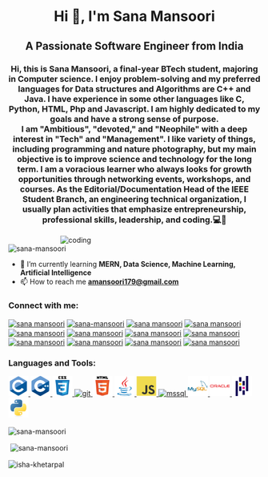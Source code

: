 <h1 align="center">Hi 👋, I'm Sana Mansoori</h1>
<h2 align="center">A Passionate Software Engineer from India</h2>
<h3 align="center">Hi, this is <b>Sana Mansoori</b>, a final-year BTech student, majoring in Computer science. I enjoy problem-solving and my preferred languages for Data structures and Algorithms are C++ and Java. I have experience in some other languages like C, Python, HTML, Php and Javascript. I am highly dedicated to my goals and have a strong sense of purpose.<br>I am "Ambitious", "devoted," and "Neophile" with a deep interest in "Tech" and "Management". I like variety of things, including programming and nature photography, but my main objective is to improve science and technology for the long term. I am a voracious learner who always looks for growth opportunities through networking events, workshops, and courses. As the Editorial/Documentation Head of the IEEE Student Branch, an engineering technical organization, I usually plan activities that emphasize entrepreneurship, professional skills, leadership, and coding.💻🚀</h3>
<img align="right"alt="coding"width="400"src="https://cdn.dribbble.com/users/4055494/screenshots/15215756/media/d2b66c4ca0192aa26d103448b3d1518b.gif">

<p align="left"> <img src="https://komarev.com/ghpvc/?username=sana-mansoori&label=Profile%20views&color=0e75b6&style=flat" alt="sana-mansoori" /> </p>

- 🌱 I’m currently learning **MERN, Data Science, Machine Learning, Artificial Intelligence**
- 📫 How to reach me **amansoori179@gmail.com**

<h3 align="left">Connect with me:</h3>
<p align="left">
<a href="https://www.linkedin.com/in/sana-mansoori-067783232" target="blank"><img align="center" src="https://raw.githubusercontent.com/rahuldkjain/github-profile-readme-generator/master/src/images/icons/Social/linked-in-alt.svg" alt="sana mansoori" height="30" width="40" /></a>
<a href="https://leetcode.com/u/amansoori179" target="blank"><img align="center" src="https://raw.githubusercontent.com/rahuldkjain/github-profile-readme-generator/master/src/images/icons/Social/leet-code.svg" alt="sana-mansoori" height="30" width="40" /></a>
<a href="https://discord.gg/Sana Mansoori" target="blank"><img align="center" src="https://raw.githubusercontent.com/rahuldkjain/github-profile-readme-generator/master/src/images/icons/Social/discord.svg" alt="sana mansoori" height="30" width="40" /></a>
<a href="https://codesandbox.com/amansoori179" target="blank"><img align="center" src="https://raw.githubusercontent.com/rahuldkjain/github-profile-readme-generator/master/src/images/icons/Social/codesandbox.svg" alt="sana mansoori" height="30" width="40" /></a>
<a href="https://www.kaggle.com/in/sanamansoori179" target="blank"><img align="center" src="https://raw.githubusercontent.com/rahuldkjain/github-profile-readme-generator/master/src/images/icons/Social/kaggle.svg" alt="sana mansoori" height="30" width="40" /></a>
<a href="https://www.codingninjas.com/studio/profile/amansoori179" target="blank"><img align="center" src="https://www.svgrepo.com/show/330198/codingninjas.svg" alt="sana mansoori" height="30" width="40" /></a>
<a href="https://www.geeksforgeeks.org/user/amansoori179" target="blank"><img align="center" src="https://raw.githubusercontent.com/rahuldkjain/github-profile-readme-generator/master/src/images/icons/Social/geeks-for-geeks.svg" alt="sana mansoori" height="30" width="40" /></a>
<a href="https://www.codechef.com/users/amansoori179" target="blank"><img align="center" src="https://cdn.jsdelivr.net/npm/simple-icons@3.1.0/icons/codechef.svg" alt="sana mansoori" height="30" width="40" /></a>
<a href="https://www.hackerrank.com/profile/amansoori179" target="blank"><img align="center" src="https://raw.githubusercontent.com/rahuldkjain/github-profile-readme-generator/master/src/images/icons/Social/hackerrank.svg" alt="sana mansoori" height="30" width="40" /></a>
<a href="https://codeforces.com/profile/sana_mansoori" target="blank"><img align="center" src="https://raw.githubusercontent.com/rahuldkjain/github-profile-readme-generator/master/src/images/icons/Social/codeforces.svg" alt="sana mansoori" height="30" width="40" /></a>
<a href="https://www.hackerearth.com/@2119485" target="blank"><img align="center" src="https://raw.githubusercontent.com/rahuldkjain/github-profile-readme-generator/master/src/images/icons/Social/hackerearth.svg" alt="sana mansoori" height="30" width="40" /></a>
<a href="https://learn.microsoft.com/en-us/users/sanamansoori-5837/" target="blank"><img align="center" src="https://upload.wikimedia.org/wikipedia/commons/thumb/4/44/Microsoft_logo.svg/2048px-Microsoft_logo.svg.png" alt="sana mansoori" height="30" width="40" /></a>

</p>

<h3 align="left">Languages and Tools:</h3>
<p align="left"> <a href="https://www.cprogramming.com/" target="_blank" rel="noreferrer"> <img src="https://raw.githubusercontent.com/devicons/devicon/master/icons/c/c-original.svg" alt="c" width="40" height="40"/> </a> <a href="https://www.w3schools.com/cpp/" target="_blank" rel="noreferrer"> <img src="https://raw.githubusercontent.com/devicons/devicon/master/icons/cplusplus/cplusplus-original.svg" alt="cplusplus" width="40" height="40"/> </a> <a href="https://www.w3schools.com/css/" target="_blank" rel="noreferrer"> <img src="https://raw.githubusercontent.com/devicons/devicon/master/icons/css3/css3-original-wordmark.svg" alt="css3" width="40" height="40"/> </a> <a href="https://git-scm.com/" target="_blank" rel="noreferrer"> <img src="https://www.vectorlogo.zone/logos/git-scm/git-scm-icon.svg" alt="git" width="40" height="40"/> </a> <a href="https://www.w3.org/html/" target="_blank" rel="noreferrer"> <img src="https://raw.githubusercontent.com/devicons/devicon/master/icons/html5/html5-original-wordmark.svg" alt="html5" width="40" height="40"/> </a> <a href="https://www.java.com" target="_blank" rel="noreferrer"> <img src="https://raw.githubusercontent.com/devicons/devicon/master/icons/java/java-original.svg" alt="java" width="40" height="40"/> </a> <a href="https://developer.mozilla.org/en-US/docs/Web/JavaScript" target="_blank" rel="noreferrer"> <img src="https://raw.githubusercontent.com/devicons/devicon/master/icons/javascript/javascript-original.svg" alt="javascript" width="40" height="40"/> </a> <a href="https://www.microsoft.com/en-us/sql-server" target="_blank" rel="noreferrer"> <img src="https://www.svgrepo.com/show/303229/microsoft-sql-server-logo.svg" alt="mssql" width="40" height="40"/> </a> <a href="https://www.mysql.com/" target="_blank" rel="noreferrer"> <img src="https://raw.githubusercontent.com/devicons/devicon/master/icons/mysql/mysql-original-wordmark.svg" alt="mysql" width="40" height="40"/> </a> <a href="https://www.oracle.com/" target="_blank" rel="noreferrer"> <img src="https://raw.githubusercontent.com/devicons/devicon/master/icons/oracle/oracle-original.svg" alt="oracle" width="40" height="40"/> </a> <a href="https://pandas.pydata.org/" target="_blank" rel="noreferrer"> <img src="https://raw.githubusercontent.com/devicons/devicon/2ae2a900d2f041da66e950e4d48052658d850630/icons/pandas/pandas-original.svg" alt="pandas" width="40" height="40"/> </a> <a href="https://www.python.org" target="_blank" rel="noreferrer"> <img src="https://raw.githubusercontent.com/devicons/devicon/master/icons/python/python-original.svg" alt="python" width="40" height="40"/> </a> </p>


<p><img align="center" src="https://github-readme-stats.vercel.app/api/top-langs?username=sana-mansoori&show_icons=true&locale=en&layout=compact" alt="sana-mansoori" /></p>

<p>&nbsp;<img align="center" src="https://github-readme-stats.vercel.app/api?username=sana-mansoori&show_icons=true&locale=en" alt="sana-mansoori" /></p>
<p><img align="center" src="https://github-readme-streak-stats.herokuapp.com/?user=isha-khetarpal&" alt="isha-khetarpal" /></p>
